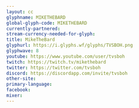 ```yaml
---
layout: cc
glyphname: MIKETHEBARD
global-glyph-code: MIKETHEBARD
currently-partnered: 
stream-currency-needed-for-glyph: 
title: MikeTheBard
glyphurl: https://i.glyphs.wf/glyphs/TVSBOH.png
glyphwave: 8
youtube: https://www.youtube.com/user/tvsboh
twitch: https://twitch.tv/mikethebard
twitter: https://twitter.com/tvsboh
discord: https://discordapp.com/invite/tvsboh
other-site: 
primary-language: 
facebook: 
mixer: 
---
```


